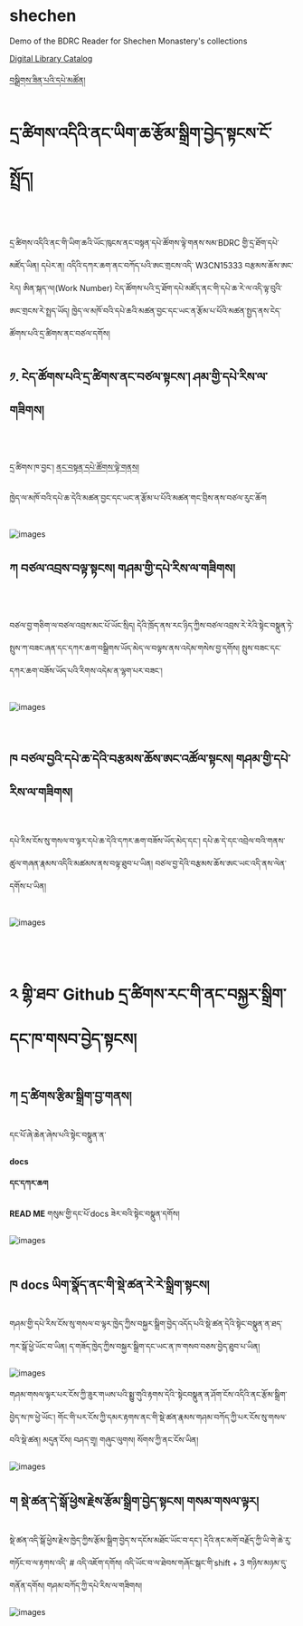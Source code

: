 # shechen
Demo of the BDRC Reader for Shechen Monastery's collections

[Digital Library Catalog](https://github.com/buda-base/embedded-reader-import/blob/master/input/W1ERI0009.tsv)

[བསྒྲིགས་ཟིན་པའི་དཔེ་མཚོན།](https://github.com/bdrc-reader/shechen/blob/master/%E0%BD%91%E0%BD%80%E0%BD%A2%E0%BC%8B%E0%BD%86%E0%BD%82/%E0%BD%91%E0%BE%B2%E0%BC%8B%E0%BD%9A%E0%BD%B2%E0%BD%82%E0%BD%A6%E0%BC%8B%E0%BD%93%E0%BD%84%E0%BC%8B%E0%BD%82%E0%BD%B2%E0%BC%8B%E0%BD%98%E0%BC%8B%E0%BD%95%E0%BE%B1%E0%BD%B2%E0%BD%A0%E0%BD%B2%E0%BC%8B%E0%BD%A1%E0%BD%B2%E0%BD%82%E0%BC%8B%E0%BD%86%E0%BC%8D.tsv)

# དྲ་ཚིགས་འདིའི་ནང་ཡིག་ཆ་རྩོམ་སྒྲིག་བྱེད་སྟངས་ངོ་སྤྲོད།
<br>

དྲ་ཚིགས་འདིའི་ནང་གི་ཡིག་ཆའི་ཡོང་ཁུངས་ནང་བསྟན་དཔེ་ཚོགས་ལྟེ་གནས་སམ་BDRC གྱི་དྲ་ཐོག་དཔེ་མཛོད་ཡིན། དཔེར་ན། འདིའི་དཀར་ཆག་ནང་བཀོད་པའི་ཨང་གྲངས་འདི་ W3CN15333 བརྩམས་ཆོས་ཨང་རེད། ཨིན་སྐད་ལ།(Work Number) ངེད་ཚོགས་པའི་དྲ་ཐོག་དཔེ་མཛོད་ནང་གི་དཔེ་ཆ་རེ་ལ་འདི་ལྟ་བུའི་ཨང་གྲངས་རེ་སྤྲད་ཡོད། ཁྱེད་ལ་མཁོ་བའི་དཔེ་ཆའི་མཚན་བྱང་དང་ཡང་ན་རྩོམ་པ་པོའི་མཚན་སྤྱད་ནས་ངེད་ཚོགས་པའི་དྲ་ཚིགས་ནང་བཙལ་དགོས། 

## ༡. ངེད་ཚོགས་པའི་དྲ་ཚིགས་ནང་བཙལ་སྟངས་། ཤམ་གྱི་དཔེ་རིས་ལ་གཟིགས། 

<br>

 དྲ་ཚིགས་ཁ་བྱང་། [ནང་བསྟན་དཔེ་ཚོགས་ལྟེ་གནས།](https://www.tbrc.org)

ཁྱེད་ལ་མཁོ་བའི་དཔེ་ཆ་དེའི་མཚན་བྱང་དང་ཡང་ན་རྩོམ་པ་པོའི་མཚན་གང་བྲིས་ནས་བཙལ་རུང་ཆོག
<br>
<br>

![images](https://github.com/bdrc-reader/shechen/blob/master/docs/img/01.png)


## ཀ བཙལ་འབྲས་བལྟ་སྟངས། གཤམ་གྱི་དཔེ་རིས་ལ་གཟིགས།

<br>

བཙལ་བྱ་གཅིག་ལ་བཙལ་འབྲས་མང་པོ་ཡོང་སྲིད། དེའི་ཁྲོད་ནས་རང་ཉིད་ཀྱིས་བཙལ་འབྲས་རེ་རེའི་སྟེང་བསྣུན་ཏེ་སྤུས་ཀ་བཟང་ཞན་དང་དཀར་ཆག་བསྒྲིགས་ཡོད་མེད་ལ་བལྟས་ནས་འདེམ་གསེས་བྱ་དགོས། སྤུས་བཟང་དང་དཀར་ཆག་བཟོས་ཡོད་པའི་རིགས་འདེམ་ན་ལྷག་པར་བཟང་།
<br>
<br>

![images](https://github.com/bdrc-reader/shechen/blob/master/docs/img/02.png)

<br>

## ཁ བཙལ་བྱའི་དཔེ་ཆ་དེའི་བརྩམས་ཆོས་ཨང་འཚོལ་སྟངས། གཤམ་གྱི་དཔེ་རིས་ལ་གཟིགས།

<br>
དཔེ་རིས་ངོས་སུ་གསལ་བ་ལྟར་དཔེ་ཆ་དེའི་དཀར་ཆག་བཟོས་ཡོད་མེད་དང་། དཔེ་ཆ་དེ་དང་འབྲེལ་བའི་གནས་ཚུལ་གཞན་རྣམས་འདིའི་མཚམས་ནས་བལྟ་ཐུབ་པ་ཡིན། བཙལ་བྱ་དེའི་བརྩམས་ཆོས་ཨང་ཡང་འདི་ནས་ལེན་དགོས་པ་ཡིན།
<br>
<br>

![images](https://github.com/bdrc-reader/shechen/blob/master/docs/img/03.png)

<br>
<br>

# ༢ གྷི་ཐབ་ Github དྲ་ཚིགས་རང་གི་ནང་བསྐྱར་སྒྲིག་དང་ཁ་གསབ་བྱེད་སྟངས།

## ཀ དྲ་ཚིགས་རྩིམ་སྒྲིག་བྱ་གནས།

དང་པོ་ཞེ་ཆེན་ཞེས་པའི་སྟེང་བསྣུན་ན་ 

**docs**

**དང་དཀར་ཆག**

**READ ME** གསུམ་གྱི་དང་པོ་docs ཟེར་བའི་སྟེང་བསྣུན་དགོས།

![images](https://github.com/bdrc-reader/shechen/blob/master/docs/img/04.png)
<br>
<br>
## ཁ docs ཡིག་སྣོད་ནང་གི་སྡེ་ཚན་རེ་རེ་སྒྲིག་སྟངས།

གཤམ་གྱི་དཔེ་རིས་ངོས་སུ་གསལ་བ་ལྟར་ཁྱེད་ཀྱིས་བསྐྱར་སྒྲིག་བྱེད་འདོད་པའི་སྡེ་ཚན་དེའི་སྟེང་བསྣུན་ན་ཐད་ཀར་སྒོ་ཕྱེ་ཡོང་བ་ཡིན། ད་གཟོད་ཁྱེད་ཀྱིས་བསྐྱར་སྒྲིག་དང་ཡང་ན་ཁ་གསབ་བཅས་བྱེད་ཐུབ་པ་ཡིན།

![images](https://github.com/bdrc-reader/shechen/blob/master/docs/img/05.png)

གཤམ་གསལ་ལྟར་པར་ངོས་ཀྱི་ཟུར་གཡས་པའི་སྨྱུ་གུའི་རྟགས་དེའི་་སྟེངབསྣུན་ན་ཤོག་ངོས་འདིའི་ནང་རྩོམ་སྒྲིག་བྱེད་ས་ཁ་ཕྱེ་ཡོང་། གོང་གི་པར་ངོས་ཀྱི་དམར་རྟགས་ནང་གི་སྡེ་ཚན་རྣམས་གཤམ་བཀོད་ཀྱི་པར་ངོས་སུ་གསལ་བའི་སྡེ་ཚན། མདུན་ངོས། བཤད་གྲྭ། གཞུང་ལུགས། སོགས་ཀྱི་ནང་ངོས་ཡིན།

![images](https://github.com/bdrc-reader/shechen/blob/master/docs/img/06.png)

## ག སྡེ་ཚན་དེ་སྒོ་ཕྱེས་རྗེས་རྩོམ་སྒྲིག་བྱེད་སྟངས། གསམ་གསལ་ལྟར།

སྡེ་ཚན་འདི་སྒོ་ཕྱེས་རྗེས་ཁྱེད་ཀྱིས་རྩོམ་སྒྲིག་བྱེད་ས་དངོས་མཐོང་ཡོང་བ་དང་། དེའི་ནང་མགོ་བརྗོད་ཀྱི་ཡི་གེ་ཆེ་རུ་གཏོང་བ་ལ་རྟགས་འདི་ # འདི་འཇོག་དགོས། འདི་ཡོང་བ་ལ་ཐེབས་གཞོང་སྒང་གི་shift + 3 གཉིས་མཉམ་དུ་གནོན་དགོས། གཤམ་བཀོད་ཀྱི་དཔེ་རིས་ལ་གཟིགས།

![images](https://github.com/bdrc-reader/shechen/blob/master/docs/img/07.png)
